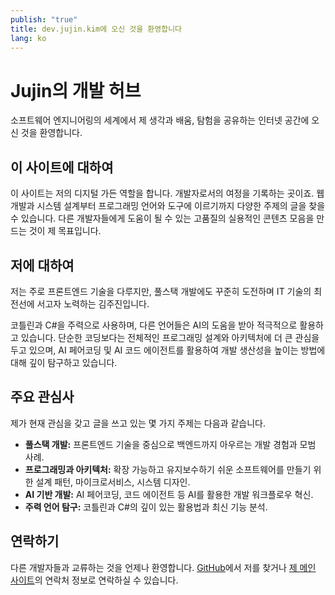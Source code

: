 ```yaml
---
publish: "true"
title: dev.jujin.kim에 오신 것을 환영합니다
lang: ko
---
```

# Jujin의 개발 허브

소프트웨어 엔지니어링의 세계에서 제 생각과 배움, 탐험을 공유하는 인터넷 공간에 오신 것을 환영합니다.

## 이 사이트에 대하여

이 사이트는 저의 디지털 가든 역할을 합니다. 개발자로서의 여정을 기록하는 곳이죠. 웹 개발과 시스템 설계부터 프로그래밍 언어와 도구에 이르기까지 다양한 주제의 글을 찾을 수 있습니다. 다른 개발자들에게 도움이 될 수 있는 고품질의 실용적인 콘텐츠 모음을 만드는 것이 제 목표입니다.

## 저에 대하여

저는 주로 프론트엔드 기술을 다루지만, 풀스택 개발에도 꾸준히 도전하며 IT 기술의 최전선에 서고자 노력하는 김주진입니다.

코틀린과 C#을 주력으로 사용하며, 다른 언어들은 AI의 도움을 받아 적극적으로 활용하고 있습니다. 단순한 코딩보다는 전체적인 프로그래밍 설계와 아키텍처에 더 큰 관심을 두고 있으며, AI 페어코딩 및 AI 코드 에이전트를 활용하여 개발 생산성을 높이는 방법에 대해 깊이 탐구하고 있습니다.

## 주요 관심사

제가 현재 관심을 갖고 글을 쓰고 있는 몇 가지 주제는 다음과 같습니다.

- **풀스택 개발:** 프론트엔드 기술을 중심으로 백엔드까지 아우르는 개발 경험과 모범 사례.
- **프로그래밍과 아키텍처:** 확장 가능하고 유지보수하기 쉬운 소프트웨어를 만들기 위한 설계 패턴, 마이크로서비스, 시스템 디자인.
- **AI 기반 개발:** AI 페어코딩, 코드 에이전트 등 AI를 활용한 개발 워크플로우 혁신.
- **주력 언어 탐구:** 코틀린과 C#의 깊이 있는 활용법과 최신 기능 분석.

## 연락하기

다른 개발자들과 교류하는 것을 언제나 환영합니다. [GitHub](https://github.com/jujinkim)에서 저를 찾거나 [제 메인 사이트](https://jujin.kim)의 연락처 정보로 연락하실 수 있습니다.

